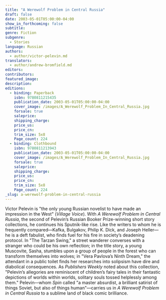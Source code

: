 ```yaml
---
title: "A Werewolf Problem in Central Russia"
draft: false
date: 2003-05-01T05:00:00-04:00
show_in_forthcoming: false
subtitle:
genre: Fiction
subgenre:
  - Stories
language: Russian
authors:
  - author/victor-pelevin.md
translators:
  - author/andrew-bromfield.md
editors:
contributors:
featured_image:
description:
editions:
  - binding: Paperback
    isbn: 9780811215435
    publication_date: 2003-05-01T05:00:00-04:00
    cover_image: /images/A_Werewolf_Problem_In_Central_Russia.jpg
    forsale: true
    saleprice:
    shipping_charge:
    price_us:
    price_cn:
    trim_size: 5x8
    Page_count: 224
  - binding: Clothbound
    isbn: 9780811213943
    publication_date: 2003-05-01T05:00:00-04:00
    cover_image: /images/A_Werewolf_Problem_In_Central_Russia.jpg
    forsale: true
    saleprice:
    shipping_charge:
    price_us:
    price_cn:
    trim_size: 5x8
    Page_count: 224
_slug: a-werewolf-problem-in-central-russia
---
```


Victor Pelevin is "the only young Russian novelist to have made an impression in the West" (_Village Voice_). With _A Werewolf Problem in Central Russia_, the second of Pelevin’s Russian Booker Prize-winning short story collections, he continues his Sputnik-like rise. Like the writers to whom he is frequently compared––Kafka, Bulgakov, Philip K. Dick, and Joseph Heller––he is a deft fabulist, who finds fuel for his fire in society’s deadening protocol. In "The Tarzan Swing," a street wanderer converses with a stranger who could be his own reflection; in the title story, a young Muscovite, Sasha, stumbles upon a group of people in the forest who can transform themselves into wolves; in "Vera Pavlova’s Ninth Dream," the attendant in a public toilet finds her researches into solipsism have dire and diabolical consequences. As _Publishers Weekly_ noted about this collection, "Pelevin’s allegories are reminiscent of children’s fairy tales in their fantastic depictions of worlds within worlds, solitary souls tossed helplessly among them." Pelevin––whom _Spin_ called "a master absurdist, a brilliant satirist of things Soviet, but also of things human"––carries us in _A Werewolf Problem in Central Russia_ to a sublime land of black comic brilliance.

